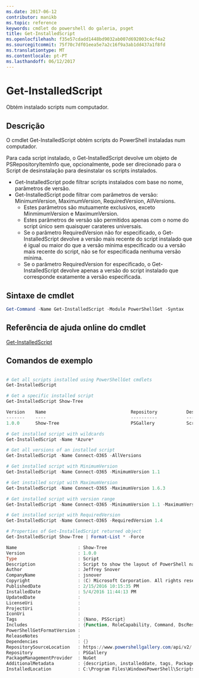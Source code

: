 ```yaml
---
ms.date: 2017-06-12
contributor: manikb
ms.topic: reference
keywords: cmdlet do powershell do galeria, psget
title: Get-InstalledScript
ms.openlocfilehash: f35e57cdadd1448bd9032ab007d692003c4cf4a2
ms.sourcegitcommit: 75f70c7df01eea5e7a2c16f9a3ab1dd437a1f8fd
ms.translationtype: MT
ms.contentlocale: pt-PT
ms.lasthandoff: 06/12/2017
---
```

# <a name="get-installedscript"></a>Get-InstalledScript

Obtém instalado scripts num computador.

## <a name="description"></a>Descrição

O cmdlet Get-InstalledScript obtém scripts do PowerShell instaladas num computador.

Para cada script instalado, o Get-InstalledScript devolve um objeto de PSRepositoryItemInfo que, opcionalmente, pode ser direcionado para o Script de desinstalação para desinstalar os scripts instalados.

- Get-InstalledScript pode filtrar scripts instalados com base no nome, parâmetros de versão.
- Get-InstalledScript pode filtrar com parâmetros de versão: MinimumVersion, MaximumVersion, RequiredVersion, AllVersions.
  - Estes parâmetros são mutuamente exclusivos, exceto MinmimumVersion e MaximumVersion.
  - Estes parâmetros de versão são permitidos apenas com o nome do script único sem quaisquer carateres universais.
  - Se o parâmetro RequiredVersion não for especificado, o Get-InstalledScript devolve a versão mais recente do script instalado que é igual ou maior do que a versão mínima especificado ou a versão mais recente do script, não se for especificada nenhuma versão mínima. 
  - Se o parâmetro RequiredVersion for especificado, o Get-InstalledScript devolve apenas a versão do script instalado que corresponde exatamente a versão especificada.

## <a name="cmdlet-syntax"></a>Sintaxe de cmdlet

```powershell
Get-Command -Name Get-InstalledScript -Module PowerShellGet -Syntax
```

## <a name="cmdlet-online-help-reference"></a>Referência de ajuda online do cmdlet

[Get-InstalledScript](http://go.microsoft.com/fwlink/?LinkId=619790)

## <a name="example-commands"></a>Comandos de exemplo

```powershell

# Get all scripts installed using PowerShellGet cmdlets
Get-InstalledScript

# Get a specific installed script
Get-InstalledScript Show-Tree

Version    Name                                Repository           Description
-------    ----                                ----------           -----------
1.0.0      Show-Tree                           PSGallery            Script to show the layout of PowerShell namespaces (Tr...

# Get installed script with wildcards
Get-InstalledScript -Name *Azure*

# Get all versions of an installed script
Get-InstalledScript -Name Connect-O365 -AllVersions

# Get installed script with MinimumVersion
Get-InstalledScript -Name Connect-O365 -MinimumVersion 1.1

# Get installed script with MaximumVersion
Get-InstalledScript -Name Connect-O365 -MaximumVersion 1.6.3

# Get installed script with version range
Get-InstalledScript -Name Connect-O365 -MinimumVersion 1.1 -MaximumVersion 1.6.3

# Get installed script with RequiredVersion
Get-InstalledScript -Name Connect-O365 -RequiredVersion 1.4

# Properties of Get-InstalledScript returned object
Get-InstalledScript Show-Tree | Format-List * -Force

Name                       : Show-Tree
Version                    : 1.0.0
Type                       : Script
Description                : Script to show the layout of PowerShell namespaces (Trees) using ASCII
Author                     : Jeffrey Snover
CompanyName                : jsnover
Copyright                  : (C) Microsoft Corporation. All rights reserved.
PublishedDate              : 2/15/2016 10:15:35 PM
InstalledDate              : 5/4/2016 11:44:13 PM
UpdatedDate                :
LicenseUri                 :
ProjectUri                 :
IconUri                    :
Tags                       : {Nano, PSScript}
Includes                   : {Function, RoleCapability, Command, DscResource...}
PowerShellGetFormatVersion :
ReleaseNotes               :
Dependencies               : {}
RepositorySourceLocation   : https://www.powershellgallery.com/api/v2/
Repository                 : PSGallery
PackageManagementProvider  : NuGet
AdditionalMetadata         : {description, installeddate, tags, PackageManagementProvider...}
InstalledLocation          : C:\Program Files\WindowsPowerShell\Scripts


```

